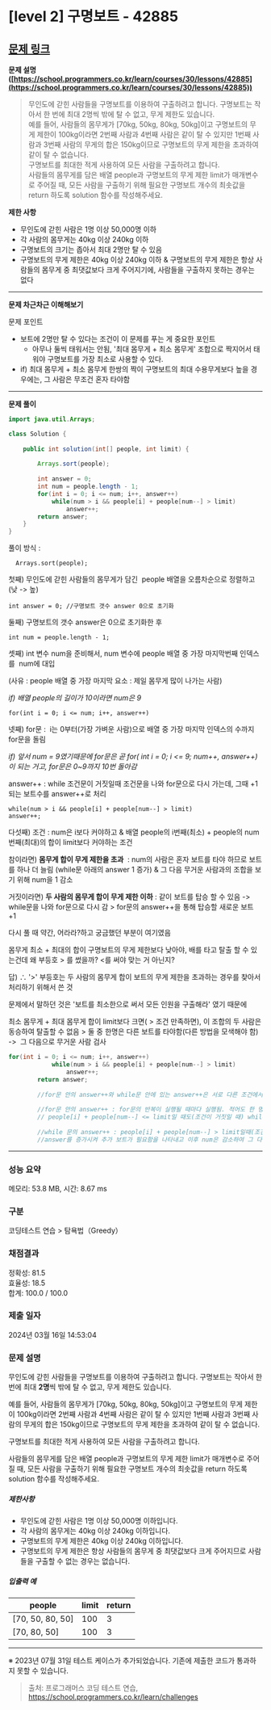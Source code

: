 # [level 2] 구명보트 - 42885 

[문제 링크](https://school.programmers.co.kr/learn/courses/30/lessons/42885) 
---
**문제 설명 ([https://school.programmers.co.kr/learn/courses/30/lessons/42885](https://school.programmers.co.kr/learn/courses/30/lessons/42885))**

> 무인도에 갇힌 사람들을 구명보트를 이용하여 구출하려고 합니다. 구명보트는 작아서 한 번에 최대 2명씩 밖에 탈 수 없고, 무게 제한도 있습니다.  
> 예를 들어, 사람들의 몸무게가 \[70kg, 50kg, 80kg, 50kg\]이고 구명보트의 무게 제한이 100kg이라면 2번째 사람과 4번째 사람은 같이 탈 수 있지만 1번째 사람과 3번째 사람의 무게의 합은 150kg이므로 구명보트의 무게 제한을 초과하여 같이 탈 수 없습니다.  
> 구명보트를 최대한 적게 사용하여 모든 사람을 구출하려고 합니다.  
> 사람들의 몸무게를 담은 배열 people과 구명보트의 무게 제한 limit가 매개변수로 주어질 때, 모든 사람을 구출하기 위해 필요한 구명보트 개수의 최솟값을 return 하도록 solution 함수를 작성해주세요.

**제한 사항**

-   무인도에 갇힌 사람은 1명 이상 50,000명 이하
-   각 사람의 몸무게는 40kg 이상 240kg 이하
-   구명보트의 크기는 좁아서 최대 2명만 탈 수 있음
-   구명보트의 무게 제한은 40kg 이상 240kg 이하 & 구명보트의 무게 제한은 항상 사람들의 몸무게 중 최댓값보다 크게 주어지기에, 사람들을 구출하지 못하는 경우는 없다

---

**문제 차근차근 이해해보기**


문제 포인트 

-   보트에 2명만 탈 수 있다는 조건이 이 문제를 푸는 게 중요한 포인트
    -   아무나 둘씩 태워서는 안됨, '최대 몸무게 + 최소 몸무게' 조합으로 짝지어서 태워야 구명보트를 가장 최소로 사용할 수 있다.
-   if) 최대 몸무게 + 최소 몸무게 한쌍의 짝이 구명보트의 최대 수용무게보다 높을 경우에는, 그 사람은 무조건 혼자 타야함

---

**문제 풀이**

```java
import java.util.Arrays;

class Solution {
    
    public int solution(int[] people, int limit) {
        
        Arrays.sort(people);
        
        int answer = 0;
        int num = people.length - 1;
        for(int i = 0; i <= num; i++, answer++)
            while(num > i && people[i] + people[num--] > limit)
                answer++;
        return answer;
    }
}
```

풀이 방식 : 

```
  Arrays.sort(people);
```

첫째) 무인도에 갇힌 사람들의 몸무게가 담긴  people 배열을 오름차순으로 정렬하고(낮 -> 높)

```
int answer = 0; //구명보트 갯수 answer 0으로 초기화
```

둘째) 구명보트의 갯수 answer은 0으로 초기화한 후

```
int num = people.length - 1;
```

셋째) int 변수 num을 준비해서, num 변수에 people 배열 중 가장 마지막번째 인덱스를  num에 대입

(사유 : people 배열 중 가장 마지막 요소 : 제일 몸무게 많이 나가는 사람)

_if) 배열 people의 길이가 10이라면 num은 9_

```
for(int i = 0; i <= num; i++, answer++)
```

넷째) for문 :  i는 0부터(가장 가벼운 사람)으로 배열 중 가장 마지막 인덱스의 수까지 for문을 돌림

_if) 앞서 num = 9였기때문에 for문은 곧 for( int i = 0; i <= 9; num++, answer++) 이 되는 거고, for문은 0~9까지 10번 돌아감_

answer++ : while 조건문이 거짓일때 조건문을 나와 for문으로 다시 가는데, 그때 +1 되는 보트수를 answer++로 처리

```
while(num > i && people[i] + people[num--] > limit)
answer++;
```

다섯째) 조건 : num은 i보다 커야하고 & 배열 people의 i번째(최소) + people의 num번째(최대)의 합이 limit보다 커야하는 조건

참이라면) **몸무게 합이 무게 제한을 초과**  : num의 사람은 혼자 보트를 타야 하므로 보트를 하나 더 늘림 (while문 아래의 answer 1 증가) & 그 다음 무거운 사람과의 조합을 보기 위해 num을 1 감소

거짓이라면) **두 사람의 몸무게 합이 무게 제한 이하** : 같이 보트를 탑승 할 수 있음 -> while문을 나와 for문으로 다시 감 > for문의 answer++을 통해 탑승할 새로운 보트 +1

다시 풀 때 약간, 어라라?하고 궁금했던 부분이 여기였음

몸무게 최소 + 최대의 합이 구명보트의 무게 제한보다 낮아야, 배를 타고 탈출 할 수 있는건데 왜 부등호 > 를 썼을까? <를 써야 맞는 거 아닌지?

답) ∴ '>' 부등호는 두 사람의 몸무게 합이 보트의 무게 제한을 초과하는 경우를 찾아서 처리하기 위해서 쓴 것

문제에서 말하던 것은 '보트를 최소한으로 써서 모든 인원을 구출해라' 였기 때문에

최소 몸무게 + 최대 몸무게 합이 limit보다 크면( > 조건 만족하면), 이 조합의 두 사람은 동승하여 탈출할 수 없음 > 둘 중 한명은 다른 보트를 타야함(다른 방법을 모색해야 함) ->  그 다음으로 무거운 사람 검사

```java
for(int i = 0; i <= num; i++, answer++)
            while(num > i && people[i] + people[num--] > limit)
                answer++;
        return answer;
        
        //for문 안의 answer++와 while문 안에 있는 answer++은 서로 다른 조건에서 작용
        
        //for문 안의 answer++ : for문의 반복이 실행될 때마다 실행됨. 적어도 한 명은 보트를 타야한다는 것을 의미, 그 한 명 = i번째 대상
        // people[i] + people[num--] <= limit일 때도(조건이 거짓일 때) while문을 나와서 for문의 answer++에 의해 보트를 타게 됨
        
        //while 문의 answer++ : people[i] + people[num--] > limit일때(조건이 참일때) while문 후에 있는 answer++에 의해 가장 무거운 사람 혼자 보트를 타야하며
        //answer를 증가시켜 추가 보트가 필요함을 나타내고 이후 num은 감소하여 그 다음 가장 무거운 사람을 의미하게 됨
```


---
### 성능 요약

메모리: 53.8 MB, 시간: 8.67 ms

### 구분

코딩테스트 연습 > 탐욕법（Greedy）

### 채점결과

정확성: 81.5<br/>효율성: 18.5<br/>합계: 100.0 / 100.0

### 제출 일자

2024년 03월 16일 14:53:04

### 문제 설명

<p>무인도에 갇힌 사람들을 구명보트를 이용하여 구출하려고 합니다. 구명보트는 작아서 한 번에 최대 <strong>2명</strong>씩 밖에 탈 수 없고, 무게 제한도 있습니다.</p>

<p>예를 들어, 사람들의 몸무게가 [70kg, 50kg, 80kg, 50kg]이고 구명보트의 무게 제한이 100kg이라면 2번째 사람과 4번째 사람은 같이 탈 수 있지만 1번째 사람과 3번째 사람의 무게의 합은 150kg이므로 구명보트의 무게 제한을 초과하여 같이 탈 수 없습니다.</p>

<p>구명보트를 최대한 적게 사용하여 모든 사람을 구출하려고 합니다.</p>

<p>사람들의 몸무게를 담은 배열 people과 구명보트의 무게 제한 limit가 매개변수로 주어질 때, 모든 사람을 구출하기 위해 필요한 구명보트 개수의 최솟값을 return 하도록 solution 함수를 작성해주세요.</p>

<h5>제한사항</h5>

<ul>
<li>무인도에 갇힌 사람은 1명 이상 50,000명 이하입니다.</li>
<li>각 사람의 몸무게는 40kg 이상 240kg 이하입니다.</li>
<li>구명보트의 무게 제한은 40kg 이상 240kg 이하입니다.</li>
<li>구명보트의 무게 제한은 항상 사람들의 몸무게 중 최댓값보다 크게 주어지므로 사람들을 구출할 수 없는 경우는 없습니다.</li>
</ul>

<h5>입출력 예</h5>
<table class="table">
        <thead><tr>
<th>people</th>
<th>limit</th>
<th>return</th>
</tr>
</thead>
        <tbody><tr>
<td>[70, 50, 80, 50]</td>
<td>100</td>
<td>3</td>
</tr>
<tr>
<td>[70, 80, 50]</td>
<td>100</td>
<td>3</td>
</tr>
</tbody>
      </table>
<hr>

<p>※ 2023년 07월 31일 테스트 케이스가 추가되었습니다. 기존에 제출한 코드가 통과하지 못할 수 있습니다.</p>


> 출처: 프로그래머스 코딩 테스트 연습, https://school.programmers.co.kr/learn/challenges
